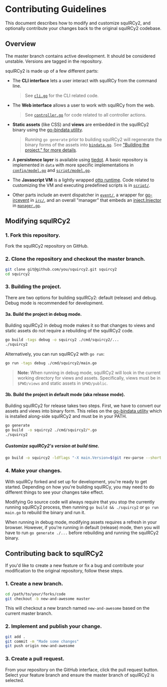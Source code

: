 Contributing Guidelines
=======================

This document describes how to modify and customize squIRCy2, and optionally contribute your changes back to the original squIRCy2 codebase.


Overview
--------

The master branch contains active development. It should be considered unstable. Versions are tagged in the repository.

squIRCy2 is made up of a few different parts:

* The **CLI interface** lets a user interact with squIRCy from the command line.
  > See [`cli.go`](https://github.com/tyler-sommer/squircy2/blob/master/cli.go) for the CLI related code.
  
* The **Web interface** allows a user to work with squIRCy from the web.
  > See [`controller.go`](https://github.com/tyler-sommer/squircy2/blob/master/controller.go) for code related to all controller actions.
  
* **Static assets** (like CSS) and **views** are embedded in the squIRCy2 binary using the [go-bindata utility](https://github.com/jteeuwen/go-bindata).
  > Running `go generate` prior to building squIRCy2 will regenerate the binary forms of the assets into [`bindata.go`](https://github.com/tyler-sommer/squircy2/blob/master/bindata.go). See ["Building the project." for more details](#3-building-the-project).

* A **persistence layer** is available using [tiedot](https://github.com/HouzuoGuo/tiedot). A basic repository is implemented in `data` with more specific implementations in [`config/model.go`](https://github.com/tyler-sommer/squircy2/blob/master/config/model.go) and  [`script/model.go`](https://github.com/tyler-sommer/squircy2/blob/master/script/model.go).

* The **Javascript VM** is a lightly wrapped [otto runtime](https://github.com/robertkrimen/otto). Code related to customizing the VM and executing predefined scripts is in [`script/`](https://github.com/tyler-sommer/squircy2/blob/master/script/).

* Other parts include an event dispatcher in [`event/`](https://github.com/tyler-sommer/squircy2/blob/master/event/), a wrapper for [go-ircevent](https://github.com/thoj/go-ircevent) in [`irc/`](https://github.com/tyler-sommer/squircy2/blob/master/irc/), and an overall "manager" that embeds an [inject.Injector](https://github.com/codegangsta/inject) in [`manager.go`](https://github.com/tyler-sommer/squircy2/blob/master/manager.go).


Modifying squIRCy2
------------------

### 1. Fork this repository.

Fork the squIRCy2 repository on GitHub.

### 2. Clone the repository and checkout the master branch.

```bash
git clone git@github.com/you/squircy2.git squircy2
cd squircy2
```

### 3. Building the project.

There are two options for building squIRCy2: default (release) and debug. Debug mode is recommended for development.


#### 3a. Build the project in debug mode.

Building squIRCy2 in debug mode makes it so that changes to views and static assets do not require a rebuilding of the squIRCy2 code.

```bash
go build -tags debug -o squircy2 ./cmd/squircy2/...
./squircy2
```

Alternatively, you can run squIRCy2 with `go run`:
 
```bash
go run -tags debug ./cmd/squircy2/main.go
```

> **Note:** When running in debug mode, squIRCy2 will look in the current working directory for views and assets.
  Specifically, views must be in `$PWD/views` and static assets in `$PWD/public`.


#### 3b. Build the project in default mode (aka release mode).

Building squIRCy2 for release takes two steps. First, we have to convert our assets and views into binary form. 
This relies on the [go-bindata utility](https://github.com/jteeuwen/go-bindata) which is installed along-side squIRCy2 and must be in your PATH.

```bash
go generate
go build  -o squircy2 ./cmd/squircy2/*.go
./squircy2
```

##### Customize squIRCy2's version at build time.

```bash
go build -o squircy2 -ldflags "-X main.Version=$(git rev-parse --short HEAD)" ./cmd/squircy2/*.go
```

### 4. Make your changes.

With squIRCy forked and set up for development, you're ready to get started. Depending on how you're building squIRCy, you may need to do different things to see your changes take effect.

Modifying Go source code will always require that you stop the currently running squIRCy2 process, then running `go build && ./squircy2` or `go run main.go` to rebuild the binary and run it.
 
When running in debug mode, modifying assets requires a refresh in your browser. However, if you're running in default (release) mode, then you will have to run `go generate ./...` before rebuilding and running the squIRCy2 binary.


Contributing back to squIRCy2
-----------------------------

If you'd like to create a new feature or fix a bug and contribute your modification to the original repository, follow these steps.

### 1. Create a new branch.

```bash
cd /path/to/your/forks/code
git checkout -b new-and-awesome master
```

This will checkout a new branch named `new-and-awesome` based on the current master branch.


### 2. Implement and publish your change.

```bash
git add .
git commit -m "Made some changes"
git push origin new-and-awesome
```


### 3. Create a pull request.

From your repository on the GitHub interface, click the pull request button. Select your feature branch and ensure the master branch of squIRCy2 is selected.
